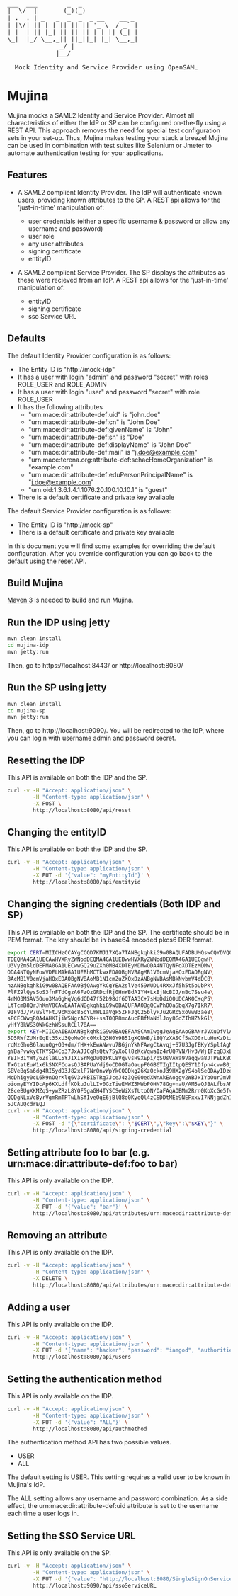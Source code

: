 <pre>___  ___        _  _
|  \/  |       (_)(_)
| .  . | _   _  _  _  _ __    __ _
| |\/| || | | || || || '_ \  / _` |
| |  | || |_| || || || | | || (_| |
\_|  |_/ \__,_|| ||_||_| |_| \__,_|
              _/ |
             |__/

  Mock Identity and Service Provider using OpenSAML
</pre>

Mujina
======

Mujina mocks a SAML2 Identity and Service Provider.
Almost all characteristics of either the IdP or SP can be configured on-the-fly using a REST API. This approach removes the need for special test configuration sets in your set-up. Thus, Mujina makes testing your stack a breeze! Mujina can be used in combination with test suites like Selenium or Jmeter to automate authentication testing for your applications.

Features
--------
- A SAML2 complient Identity Provider. The IdP will authenticate known users, providing known attributes to the SP. A REST api allows for the 'just-in-time' manipulation of:
  * user credentials (either a specific username & password or allow any username and password)
  * user role
  * any user attributes
  * signing certificate
  * entityID

- A SAML2 complient Service Provider. The SP displays the attributes as these were recieved from an IdP. A REST api allows for the 'just-in-time' manipulation of:
  * entityID
  * signing certificate  
  * sso Service URL
  


Defaults
--------
The default Identity Provider configuration is as follows:

* The Entity ID is "http://mock-idp"
* It has a user with login "admin" and password "secret" with roles ROLE_USER and ROLE_ADMIN
* It has a user with login "user" and password "secret" with role ROLE_USER
* It has the following attributes
    * "urn:mace:dir:attribute-def:uid" is "john.doe"
    * "urn:mace:dir:attribute-def:cn" is "John Doe"
    * "urn:mace:dir:attribute-def:givenName" is "John"
    * "urn:mace:dir:attribute-def:sn" is "Doe"
    * "urn:mace:dir:attribute-def:displayName" is "John Doe"
    * "urn:mace:dir:attribute-def:mail" is "j.doe@example.com"
    * "urn:mace:terena.org:attribute-def:schacHomeOrganization" is "example.com"
    * "urn:mace:dir:attribute-def:eduPersonPrincipalName" is "j.doe@example.com"
    * "urn:oid:1.3.6.1.4.1.1076.20.100.10.10.1" is "guest"
* There is a default certificate and private key available

The default Service Provider configuration is as follows:

* The Entity ID is "http://mock-sp"
* There is a default certificate and private key available

In this document you will find some examples for overriding the default configuration.
After you override configuration you can go back to the default using the reset API.

Build Mujina
---------------

[Maven 3](http://maven.apache.org) is needed to build and run Mujina.

Run the IDP using jetty
-----------------------

```bash
mvn clean install
cd mujina-idp
mvn jetty:run
```

Then, go to https://localhost:8443/ or http://localhost:8080/

Run the SP using jetty
----------------------

```bash
mvn clean install
cd mujina-sp
mvn jetty:run
```

Then, go to http://localhost:9090/. You will be redirected to the IdP, where you can
login with username admin and password secret.

Resetting the IDP
-----------------

This API is available on both the IDP and the SP.

```bash
curl -v -H "Accept: application/json" \
        -H "Content-type: application/json" \
        -X POST \
        http://localhost:8080/api/reset
```

Changing the entityID
---------------------

This API is available on both the IDP and the SP.

```bash
curl -v -H "Accept: application/json" \
        -H "Content-type: application/json" \
        -X PUT -d '{"value": "myEntityId"}' \
        http://localhost:8080/api/entityid
```

Changing the signing credentials (Both IDP and SP)
--------------------------------

This API is available on both the IDP and the SP.
The certificate should be in PEM format.
The key should be in base64 encoded pkcs6 DER format.

```bash
export CERT=MIICHzCCAYgCCQD7KMJ17XQa7TANBgkqhkiG9w0BAQUFADBUMQswCQYDVQQGEwJO\
TDEQMA4GA1UECAwHVXRyZWNodDEQMA4GA1UEBwwHVXRyZWNodDEQMA4GA1UECgwH\
U3VyZm5ldDEPMA0GA1UECwwGQ29uZXh0MB4XDTEyMDMwODA4NTQyNFoXDTEzMDMw\
ODA4NTQyNFowVDELMAkGA1UEBhMCTkwxEDAOBgNVBAgMB1V0cmVjaHQxEDAOBgNV\
BAcMB1V0cmVjaHQxEDAOBgNVBAoMB1N1cmZuZXQxDzANBgNVBAsMBkNvbmV4dDCB\
nzANBgkqhkiG9w0BAQEFAAOBjQAwgYkCgYEA2slVe459WUDL4RXxJf5h5t5oUbPk\
PlFZ9lQysSoS3fnFTdCgzA6FzQzGRDcfRj0HnWBdA1YH+LxBjNcBIJ/nBc7Ssu4e\
4rMO3MSAV5Ouo3MaGgHqVq6dCD47f52b98df6QTAA3C+7sHqOdiQ0UDCAK0C+qP5\
LtTcmB8QrJhKmV8CAwEAATANBgkqhkiG9w0BAQUFAAOBgQCvPhO0aSbqX7g7IkR7\
9IFVdJ/P7uSlYFtJ9cMxec85cYLmWL1aVgF5ZFFJqC25blyPJu2GRcSxoVwB3ae8\
sPCECWwqRQA4AHKIjiW5NgrAGYR++ssTOQR8mcAucEBfNaNdlJoy8GdZIhHZNkGl\
yHfY8kWS3OWkGzhWSsuRCLl78A==
export KEY=MIICeAIBADANBgkqhkiG9w0BAQEFAASCAmIwggJeAgEAAoGBANrJVXuOfVlAy+EV8SX+YebeaFGz\
5D5RWfZUMrEqEt35xU3QoMwOhc0MxkQ3H0Y9B51gXQNWB/i8QYzXASCf5wXO0rLuHuKzDtzEgFeT\
rqNzGhoB6launQg+O3+dm/fHX+kEwANwvu7B6jnYkNFAwgCtAvqj+S7U3JgfEKyYSplfAgMBAAEC\
gYBaPvwkyCTKYSD4Co37JxAJJCqRsQtv7SyXoCl8zKcVqwaIz4rUQRVN/Hv3/WjIFzqB3xLe4mjN\
YBIF31YWt/6ZslaLL5YJIXISrMgDuQzPKL8VqvvsH9XEpi/qSUsVAWa9Vaqqwa8JTPELK8QhHKaX\
TxGtatEuW1x6kSNXFCoasQJBAPUaYdj9oCDOGTaOaupF0GB6TIgIItpQESY1Dfpn4cvwB0jH8wBJ\
SBVeBqSa6dg4RI5ydD3J82xlF7NrQnvWpYkCQQDkg26KzQckoJ39HX2gYS4olSeQDAyIDzeCMkj7\
McDhigy0cL6k9nOQrKlq6V3vkBISTRg7JceJ4z3QE00edXWnAkEAoggv2WBJxIYbOurJmVhP2gff\
oiomyEYYIDcAp6KXLdffKOkuJulLIv0GzTiwEMWZ5MWbPOHN78Gg+naU/AM5aQJBALfbsANpt4eW\
28ceBUgXKMZqS+ywZRzL8YOF5gaGH4TYSCSeWiXsTUtoQN/OaFAqAQBMm2Rrn0KoXcGe5fvN0h0C\
QQDgNLxVcByrVgmRmTPTwLhSfIveOqE6jBlQ8o0KyoQl4zCSDDtMEb9NEFxxvI7NNjgdZh1RKrzZ\
5JCAUQcdrEQJ
curl -v -H "Accept: application/json" \
        -H "Content-type: application/json" \
        -X POST -d "{\"certificate\": \"$CERT\",\"key\":\"$KEY\"}" \
        http://localhost:8080/api/signing-credential
```

Setting attribute foo to bar (e.g. urn:mace:dir:attribute-def:foo to bar)
-------------------------------------------------------

This API is only available on the IDP.

```bash
curl -v -H "Accept: application/json" \
        -H "Content-type: application/json" \
        -X PUT -d '{"value": "bar"}' \
        http://localhost:8080/api/attributes/urn:mace:dir:attribute-def:foo
```

Removing an attribute
---------------------

This API is only available on the IDP.

```bash
curl -v -H "Accept: application/json" \
        -H "Content-type: application/json" \
        -X DELETE \
        http://localhost:8080/api/attributes/urn:mace:dir:attribute-def:foo
```

Adding a user
-------------

This API is only available on the IDP.

```bash
curl -v -H "Accept: application/json" \
        -H "Content-type: application/json" \
        -X PUT -d '{"name": "hacker", "password": "iamgod", "authorities": ["ROLE_USER", "ROLE_ADMIN"]}' \
        http://localhost:8080/api/users
```

Setting the authentication method
---------------------------------

This API is only available on the IDP.

```bash
curl -v -H "Accept: application/json" \
        -H "Content-type: application/json" \
        -X PUT -d '{"value": "ALL"}' \
        http://localhost:8080/api/authmethod
```

The authentication method API has two possible values.

* USER
* ALL

The default setting is USER.
This setting requires a valid user to be known in Mujina's IdP.

The ALL setting allows any username and password combination.
As a side effect, the urn:mace:dir:attribute-def:uid attribute is set to the username each time a user logs in.

Setting the SSO Service URL
-------------

This API is only available on the SP.

```bash
curl -v -H "Accept: application/json" \
        -H "Content-type: application/json" \
        -X PUT -d '{"value": "http://localhost:8080/SingleSignOnService/vo:test"}' \
        http://localhost:9090/api/ssoServiceURL
```